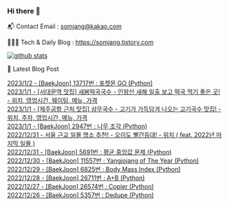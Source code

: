 ### Hi there 👋

📬  Contact Email : somjang@kakao.com

👨🏻‍💻  Tech & Daily Blog : https://somjang.tistory.com

[![github stats](https://github-readme-stats.vercel.app/api?username=SOMJANG&show_icons=true&hide_border=False)](https://somjang.tistory.com)

🤩 Latest Blog Post

[2023/1/2 - [BaekJoon] 13717번 : 포켓몬 GO (Python)](https://somjang.tistory.com/entry/BaekJoon-13717%EB%B2%88-%ED%8F%AC%EC%BC%93%EB%AA%AC-GO-Python) <br>
[2023/1/1 - [서대문역 맛집] 새봄떡국국수 - 인왕산 새해 일출 보고 떡국 먹기 좋은 곳! - 위치, 영업시간, 웨이팅, 메뉴, 가격](https://somjang.tistory.com/entry/%EC%84%9C%EB%8C%80%EB%AC%B8%EC%97%AD-%EB%A7%9B%EC%A7%91-%EC%83%88%EB%B4%84%EB%96%A1%EA%B5%AD%EA%B5%AD%EC%88%98-%EC%9D%B8%EC%99%95%EC%82%B0-%EC%83%88%ED%95%B4-%EC%9D%BC%EC%B6%9C-%EB%B3%B4%EA%B3%A0-%EB%96%A1%EA%B5%AD-%EB%A8%B9%EA%B8%B0-%EC%A2%8B%EC%9D%80-%EA%B3%B3-%EC%9C%84%EC%B9%98-%EC%98%81%EC%97%85%EC%8B%9C%EA%B0%84-%EC%9B%A8%EC%9D%B4%ED%8C%85-%EB%A9%94%EB%89%B4-%EA%B0%80%EA%B2%A9) <br>
[2023/1/1 - [제주공항 근처 맛집] 삼무국수 - 고기가 가득담겨 나오는 고기국수 맛집! - 위치, 주차, 영업시간, 메뉴, 가격](https://somjang.tistory.com/entry/%EC%A0%9C%EC%A3%BC%EA%B3%B5%ED%95%AD-%EA%B7%BC%EC%B2%98-%EB%A7%9B%EC%A7%91-%EC%82%BC%EB%AC%B4%EA%B5%AD%EC%88%98-%EA%B3%A0%EA%B8%B0%EA%B0%80-%EA%B0%80%EB%93%9D%EB%8B%B4%EA%B2%A8-%EB%82%98%EC%98%A4%EB%8A%94-%EA%B3%A0%EA%B8%B0%EA%B5%AD%EC%88%98-%EB%A7%9B%EC%A7%91-%EC%9C%84%EC%B9%98-%EC%A3%BC%EC%B0%A8-%EC%98%81%EC%97%85%EC%8B%9C%EA%B0%84-%EB%A9%94%EB%89%B4-%EA%B0%80%EA%B2%A9) <br>
[2023/1/1 - [BaekJoon] 2947번 : 나무 조각 (Python)](https://somjang.tistory.com/entry/BaekJoon-2947%EB%B2%88-%EB%82%98%EB%AC%B4-%EC%A1%B0%EA%B0%81-Python) <br>
[2022/12/31 - 서울 근교 일몰 명소 추천! - 오이도 빨간등대! - 위치 ( feat. 2022년 마지막 일몰 )](https://somjang.tistory.com/entry/%EC%84%9C%EC%9A%B8-%EA%B7%BC%EA%B5%90-%EC%9D%BC%EB%AA%B0-%EB%AA%85%EC%86%8C-%EC%B6%94%EC%B2%9C-%EC%98%A4%EC%9D%B4%EB%8F%84-%EB%B9%A8%EA%B0%84%EB%93%B1%EB%8C%80-%EC%9C%84%EC%B9%98-feat-2022%EB%85%84-%EB%A7%88%EC%A7%80%EB%A7%89-%EC%9D%BC%EB%AA%B0) <br>
[2022/12/31 - [BaekJoon] 5691번 : 평균 중앙값 문제 (Python)](https://somjang.tistory.com/entry/BaekJoon-5691%EB%B2%88-%ED%8F%89%EA%B7%A0-%EC%A4%91%EC%95%99%EA%B0%92-%EB%AC%B8%EC%A0%9C-Python) <br>
[2022/12/30 - [BaekJoon] 11557번 : Yangjojang of The Year (Python)](https://somjang.tistory.com/entry/BaekJoon-11557%EB%B2%88-Yangjojang-of-The-Year-Python) <br>
[2022/12/29 - [BaekJoon] 6825번 : Body Mass Index (Python)](https://somjang.tistory.com/entry/BaekJoon-6825%EB%B2%88-Body-Mass-Index-Python) <br>
[2022/12/28 - [BaekJoon] 26711번 : A+B (Python)](https://somjang.tistory.com/entry/BaekJoon-26711%EB%B2%88-AB-Python) <br>
[2022/12/27 - [BaekJoon] 26574번 : Copier (Python)](https://somjang.tistory.com/entry/BaekJoon-26574%EB%B2%88-Copier-Python) <br>
[2022/12/26 - [BaekJoon] 5357번 : Dedupe (Python)](https://somjang.tistory.com/entry/BaekJoon-5357%EB%B2%88-Dedupe-Python) <br>
